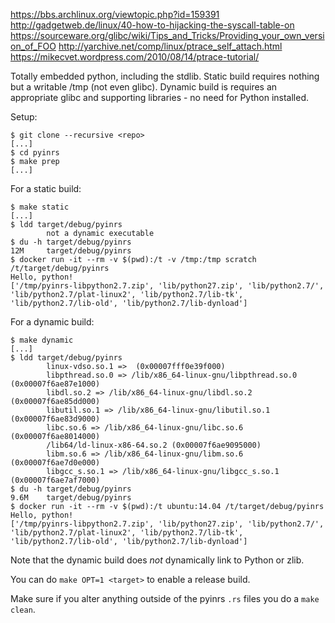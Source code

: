 https://bbs.archlinux.org/viewtopic.php?id=159391
http://gadgetweb.de/linux/40-how-to-hijacking-the-syscall-table-on
https://sourceware.org/glibc/wiki/Tips_and_Tricks/Providing_your_own_version_of_FOO
http://yarchive.net/comp/linux/ptrace_self_attach.html
https://mikecvet.wordpress.com/2010/08/14/ptrace-tutorial/

Totally embedded python, including the stdlib.
Static build requires nothing but a writable /tmp (not even glibc).
Dynamic build is requires an appropriate glibc and supporting libraries - no need for Python installed.

Setup:

```
$ git clone --recursive <repo>
[...]
$ cd pyinrs
$ make prep
[...]
```

For a static build:
```
$ make static
[...]
$ ldd target/debug/pyinrs
        not a dynamic executable
$ du -h target/debug/pyinrs
12M     target/debug/pyinrs
$ docker run -it --rm -v $(pwd):/t -v /tmp:/tmp scratch /t/target/debug/pyinrs
Hello, python!
['/tmp/pyinrs-libpython2.7.zip', 'lib/python27.zip', 'lib/python2.7/', 'lib/python2.7/plat-linux2', 'lib/python2.7/lib-tk', 'lib/python2.7/lib-old', 'lib/python2.7/lib-dynload']
```

For a dynamic build:
```
$ make dynamic
[...]
$ ldd target/debug/pyinrs
        linux-vdso.so.1 =>  (0x00007fff0e39f000)
        libpthread.so.0 => /lib/x86_64-linux-gnu/libpthread.so.0 (0x00007f6ae87e1000)
        libdl.so.2 => /lib/x86_64-linux-gnu/libdl.so.2 (0x00007f6ae85dd000)
        libutil.so.1 => /lib/x86_64-linux-gnu/libutil.so.1 (0x00007f6ae83d9000)
        libc.so.6 => /lib/x86_64-linux-gnu/libc.so.6 (0x00007f6ae8014000)
        /lib64/ld-linux-x86-64.so.2 (0x00007f6ae9095000)
        libm.so.6 => /lib/x86_64-linux-gnu/libm.so.6 (0x00007f6ae7d0e000)
        libgcc_s.so.1 => /lib/x86_64-linux-gnu/libgcc_s.so.1 (0x00007f6ae7af7000)
$ du -h target/debug/pyinrs
9.6M    target/debug/pyinrs
$ docker run -it --rm -v $(pwd):/t ubuntu:14.04 /t/target/debug/pyinrs
Hello, python!
['/tmp/pyinrs-libpython2.7.zip', 'lib/python27.zip', 'lib/python2.7/', 'lib/python2.7/plat-linux2', 'lib/python2.7/lib-tk', 'lib/python2.7/lib-old', 'lib/python2.7/lib-dynload']
```

Note that the dynamic build does *not* dynamically link to Python or zlib.

You can do `make OPT=1 <target>` to enable a release build.

Make sure if you alter anything outside of the pyinrs `.rs` files you do a
`make clean`.
